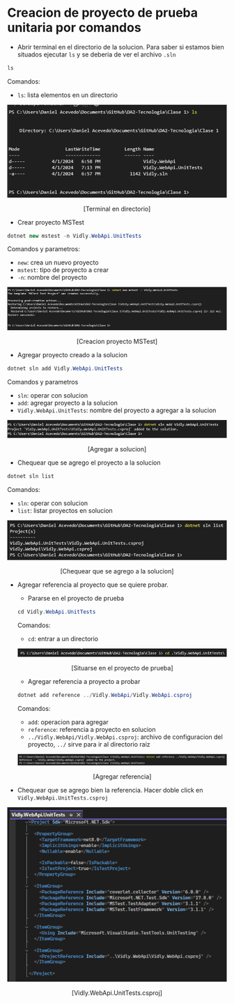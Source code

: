 # Creacion de proyecto de prueba unitaria por comandos

- Abrir terminal en el directorio de la solucion. Para saber si estamos bien situados ejecutar `ls` y se deberia de ver el archivo `.sln`

```C#
ls
```

Comandos:

- `ls`: lista elementos en un directorio

<p align="center">
<img src='./images/image-9.png'>
</p>

<p align="center">
[Terminal en directorio]
</p>

- Crear proyecto MSTest

```C#
dotnet new mstest -n Vidly.WebApi.UnitTests
```

Comandos y parametros:

- `new`: crea un nuevo proyecto
- `mstest`: tipo de proyecto a crear
- `-n`: nombre del proyecto

<p align="center">
<img src='./images/image-10.png'>
</p>

<p align="center">
[Creacion proyecto MSTest]
</p>

- Agregar proyecto creado a la solucion

```C#
dotnet sln add Vidly.WebApi.UnitTests
```

Comandos y parametros

- `sln`: operar con solucion
- `add`: agregar proyecto a la solucion
- `Vidly.WebApi.UnitTests`: nombre del proyecto a agregar a la solucion

<p align="center">
<img src='./images/image-11.png'>
</p>

<p align="center">
[Agregar a solucion]
</p>

- Chequear que se agrego el proyecto a la solucion

```C#
dotnet sln list
```

Comandos:

- `sln`: operar con solucion
- `list`: listar proyectos en solucion

<p align="center">
<img src='./images/image-12.png'>
</p>

<p align="center">
[Chequear que se agrego a la solucion]
</p>

- Agregar referencia al proyecto que se quiere probar.

  - Pararse en el proyecto de prueba

  ```C#
  cd Vidly.WebApi.UnitTests
  ```

  Comandos:

  - `cd`: entrar a un directorio

  <p align="center">
  <img src='./images/image-13.png'>
  </p>

  <p align="center">
  [Situarse en el proyecto de prueba]
  </p>

  - Agregar referencia a proyecto a probar

  ```C#
  dotnet add reference ../Vidly.WebApi/Vidly.WebApi.csproj
  ```

  Comandos:

  - `add`: operacion para agregar
  - `reference`: referencia a proyecto en solucion
  - `../Vidly.WebApi/Vidly.WebApi.csproj`: archivo de configuracion del proyecto, `../` sirve para ir al directorio raiz

  <p align="center">
  <img src='./images/image-14.png'>
  </p>

  <p align="center">
  [Agregar referencia]
  </p>

- Chequear que se agrego bien la referencia. Hacer doble click en `Vidly.WebApi.UnitTests.csproj`
<p align="center">
<img src='./images/image-15.png'>
</p>
<p align="center">
[Vidly.WebApi.UnitTests.csproj]
</p>
